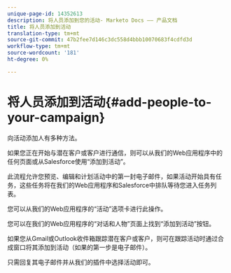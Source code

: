 ```yaml
---
unique-page-id: 14352613
description: 将人员添加到您的活动- Marketo Docs —— 产品文档
title: 将人员添加到活动
translation-type: tm+mt
source-git-commit: 47b2fee7d146c3dc558d4bbb10070683f4cdfd3d
workflow-type: tm+mt
source-wordcount: '181'
ht-degree: 0%

---
```



# 将人员添加到活动{#add-people-to-your-campaign}

向活动添加人有多种方法。

如果您正在开始与潜在客户或客户进行通信，则可以从我们的Web应用程序中的任何页面或从Salesforce使用“添加到活动”。

此流程允许您预览、编辑和计划活动中的第一封电子邮件，如果活动开始具有任务，这些任务将在我们的Web应用程序和Salesforce中排队等待您进入任务列表。

您可以从我们的Web应用程序的“活动”选项卡进行此操作。

您可以在我们的Web应用程序的“对话和人物”页面上找到“添加到活动”按钮。

如果您从Gmail或Outlook收件箱跟踪潜在客户或客户，则可在跟踪活动时通过合成窗口将其添加到活动（如果的第一步是电子邮件）。

只需回复其电子邮件并从我们的插件中选择活动即可。
